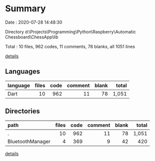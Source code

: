 # Summary

Date : 2020-07-28 14:48:30

Directory d:\Projects\Programming\Python\Raspberry\Automatic Chessboard\ChessApp\lib

Total : 10 files,  962 codes, 11 comments, 78 blanks, all 1051 lines

[details](details.md)

## Languages
| language | files | code | comment | blank | total |
| :--- | ---: | ---: | ---: | ---: | ---: |
| Dart | 10 | 962 | 11 | 78 | 1,051 |

## Directories
| path | files | code | comment | blank | total |
| :--- | ---: | ---: | ---: | ---: | ---: |
| . | 10 | 962 | 11 | 78 | 1,051 |
| BluetoothManager | 4 | 369 | 9 | 42 | 420 |

[details](details.md)